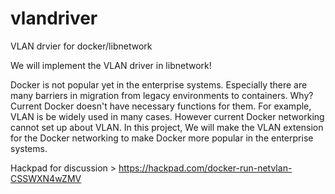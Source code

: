 # vlandriver
VLAN drvier for docker/libnetwork

We will implement the VLAN driver in libnetwork!

Docker is not popular yet in the enterprise systems. Especially there are many barriers in migration from legacy environments to containers. Why?  Current Docker doesn't have necessary functions for them. For example, VLAN is be widely used in many cases.
However current Docker networking cannot set up about VLAN. In this project, We will make the VLAN extension for the Docker networking to make Docker more popular in the enterprise systems.

Hackpad for discussion > https://hackpad.com/docker-run-netvlan-CSSWXN4wZMV
